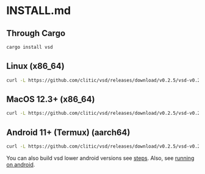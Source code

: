 # INSTALL.md

## Through Cargo

```bash
cargo install vsd
```

## Linux (x86_64)

```bash
curl -L https://github.com/clitic/vsd/releases/download/v0.2.5/vsd-v0.2.5-x86_64-unknown-linux-musl.tar.gz | tar xz -C /usr/local/bin
```

## MacOS 12.3+ (x86_64)

```bash
curl -L https://github.com/clitic/vsd/releases/download/v0.2.5/vsd-v0.2.5-x86_64-apple-darwin.tar.gz | tar xz -C /usr/local/bin
```

## Android 11+ (Termux) (aarch64)

```bash
curl -L https://github.com/clitic/vsd/releases/download/v0.2.5/vsd-v0.2.5-aarch64-linux-android-termux.tar.gz | tar xz -C $PREFIX/bin
```

You can also build vsd lower android versions see [steps](https://github.com/clitic/vsd/blob/main/BUILD.md#android-on-termux).
Also, see [running on android](https://github.com/clitic/vsd/blob/main/docs/running-on-android.md).
